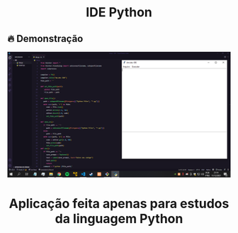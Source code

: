<h1 align="center">IDE Python</h1>

## 🔥 Demonstração

<p align="center">
  <img alt="Letmeask" src="screenshot.png">
</p>

<h1 align="center">Aplicação feita apenas para estudos da linguagem Python</h1>
